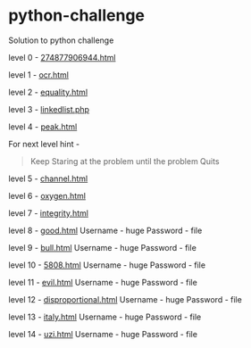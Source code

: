 # python-challenge
Solution to python challenge

level 0 - [274877906944.html](http://www.pythonchallenge.com/pc/def/274877906944.html)

level 1 - [ocr.html](http://www.pythonchallenge.com/pc/def/ocr.html)

level 2 - [equality.html](http://www.pythonchallenge.com/pc/def/equality.html)

level 3 - [linkedlist.php](http://www.pythonchallenge.com/pc/def/linkedlist.php)

level 4 - [peak.html](http://www.pythonchallenge.com/pc/def/peak.html)

For next level hint -
> Keep Staring at the problem until the problem Quits

level 5 - [channel.html](http://www.pythonchallenge.com/pc/def/channel.html)

level 6 - [oxygen.html](http://www.pythonchallenge.com/pc/def/oxygen.html)

level 7 - [integrity.html](http://www.pythonchallenge.com/pc/def/integrity.html)

level 8 - [good.html](http://www.pythonchallenge.com/pc/return/good.html)
 Username - huge
 Password - file

level 9 - [bull.html](http://www.pythonchallenge.com/pc/return/bull.html)  Username - huge
 Password - file

level 10 - [5808.html](http://www.pythonchallenge.com/pc/return/5808.html) Username - huge
 Password - file

level 11 - [evil.html](http://www.pythonchallenge.com/pc/return/evil.html) Username - huge
 Password - file

level 12 - [disproportional.html](http://www.pythonchallenge.com/pc/return/disproportional.html) Username - huge
 Password - file

level 13 - [italy.html](http://www.pythonchallenge.com/pc/return/italy.html) Username - huge
 Password - file

level 14 - [uzi.html](http://www.pythonchallenge.com/pc/return/uzi.html) Username - huge
 Password - file